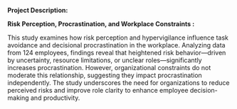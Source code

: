 **Project Description:**

**Risk Perception, Procrastination, and Workplace Constraints :** 

This study examines how risk perception and hypervigilance influence task avoidance and decisional procrastination in the workplace. Analyzing data from 124 employees, findings reveal that heightened risk behavior—driven by uncertainty, resource limitations, or unclear roles—significantly increases procrastination. However, organizational constraints do not moderate this relationship, suggesting they impact procrastination independently. The study underscores the need for organizations to reduce perceived risks and improve role clarity to enhance employee decision-making and productivity.
